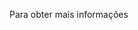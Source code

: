 <Token xmlns:xlink="http://www.w3.org/1999/xlink">Para obter mais informações</Token>

<!--HONumber=Jun16_HO4-->


